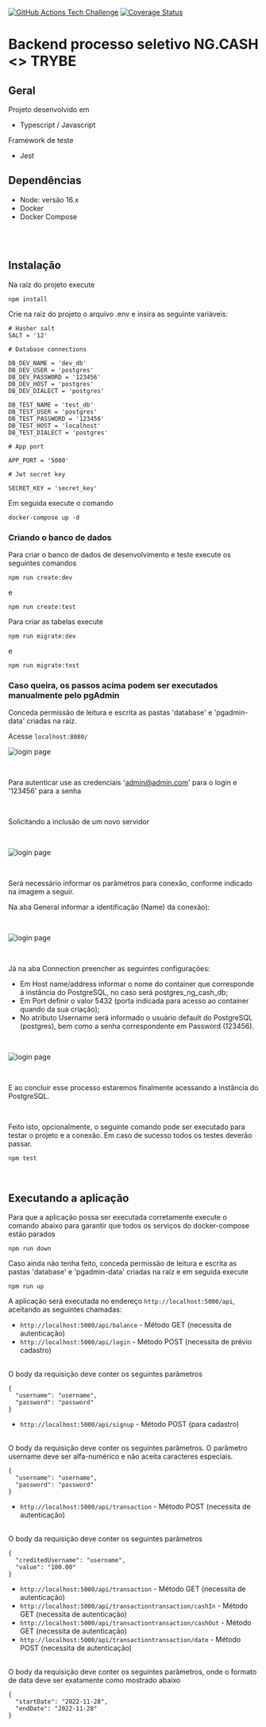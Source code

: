 [![GitHub Actions Tech Challenge](https://github.com/fmarconi777/tech_challenge_ng_cash/actions/workflows/app-ci.yml/badge.svg)](https://github.com/fmarconi777/tech_challenge_ng_cash/actions/workflows/app-ci.yml)
[![Coverage Status](https://coveralls.io/repos/github/fmarconi777/tech_challenge_ng_cash/badge.svg)](https://coveralls.io/github/fmarconi777/tech_challenge_ng_cash)

# Backend processo seletivo NG.CASH <> TRYBE

## Geral
Projeto desenvolvido em
* Typescript / Javascript

Framework de teste
* Jest

## Dependências

* Node: versão 16.x
* Docker
* Docker Compose

<br>
<br>

## Instalação

Na raíz do projeto execute

```
npm install
```

Crie na raíz do projeto o arquivo .env e insira as seguinte variáveis:
```
# Hasher salt
SALT = '12'

# Database connections

DB_DEV_NAME = 'dev_db'
DB_DEV_USER = 'postgres'
DB_DEV_PASSWORD = '123456'
DB_DEV_HOST = 'postgres'
DB_DEV_DIALECT = 'postgres'

DB_TEST_NAME = 'test_db'
DB_TEST_USER = 'postgres'
DB_TEST_PASSWORD = '123456'
DB_TEST_HOST = 'localhost'
DB_TEST_DIALECT = 'postgres'

# App port

APP_PORT = '5000'

# Jwt secret key

SECRET_KEY = 'secret_key'
```

Em seguida execute o comando
```
docker-compose up -d
```

### Criando o banco de dados

Para criar o banco de dados de desenvolvimento e teste execute os seguintes comandos
```
npm run create:dev
```
e
```
npm run create:test
```
Para criar as tabelas execute
```
npm run migrate:dev
```
e
```
npm run migrate:test
```
### Caso queira, os passos acima podem ser executados manualmente pelo pgAdmin
Conceda permissão de leitura e escrita as pastas 'database' e 'pgadmin-data' criadas na raíz.

Acesse `localhost:8080/`
<br>

![login page](images/Captura%20de%20tela%20de%202022-12-01%2017-02-43.png)

<br>

Para autenticar use as credenciais 'admin@admin.com' para o login e '123456' para a senha

<br>

Solicitando a inclusão de um novo servidor

<br>

![login page](images/Captura%20de%20tela%20de%202022-12-02%2010-50-40.png)

<br>

Será necessário informar os parâmetros para conexão, conforme indicado na imagem a seguir.

Na aba General informar a identificação (Name) da conexão):

<br>

![login page](images/register-server.png)

<br>

Já na aba Connection preencher as seguintes configurações:

* Em Host name/address informar o nome do container que corresponde à instância do PostgreSQL, no caso será postgres_ng_cash_db;
* Em Port definir o valor 5432 (porta indicada para acesso ao container quando da sua criação);
* No atributo Username será informado o usuário default do PostgreSQL (postgres), bem como a senha correspondente em Password (123456).

<br>

![login page](images/conection.png)

<br>

E ao concluir esse processo estaremos finalmente acessando a instância do PostgreSQL.

<br>

Feito isto, opcionalmente, o seguinte comando pode ser executado para testar o projeto e a conexão.
Em caso de sucesso todos os testes deverão passar.
```
npm test
```

<br>

## Executando a aplicação
Para que a aplicação possa ser executada corretamente execute o comando abaixo para garantir que todos os serviços
do docker-compose estão parados
```
npm run down
```
Caso ainda não tenha feito, conceda permissão de leitura e escrita as pastas 'database' e 'pgadmin-data' criadas na raíz e em seguida execute
```
npm run up
```
A aplicação será executada no endereço `http://localhost:5000/api`, aceitando as seguintes chamadas:

* `http://localhost:5000/api/balance` - Método GET (necessita de autenticação)
* `http://localhost:5000/api/login` - Método POST (necessita de prévio cadastro)

<br>
O body da requisição deve conter os seguintes parâmetros

```
{
  "username": "username",
  "password": "password"
}
```

* `http://localhost:5000/api/signup` - Método POST (para cadastro)

<br>
O body da requisição deve conter os seguintes parâmetros. O parâmetro username deve ser alfa-numérico e não aceita caracteres especiais.

```
{
  "username": "username",
  "password": "password"
}
```
* `http://localhost:5000/api/transaction` - Método POST (necessita de autenticação)

<br>
O body da requisição deve conter os seguintes parâmetros

```
{
  "creditedUsername": "username",
  "value": "100.00"
}
```
* `http://localhost:5000/api/transaction` - Método GET (necessita de autenticação)
* `http://localhost:5000/api/transactiontransaction/cashIn` - Método GET (necessita de autenticação)
* `http://localhost:5000/api/transactiontransaction/cashOut` - Método GET (necessita de autenticação)
* `http://localhost:5000/api/transactiontransaction/date` - Método POST (necessita de autenticação)

<br>
O body da requisição deve conter os seguintes parâmetros, onde o formato de data deve ser exatamente como mostrado abaixo

```
{
  "startDate": "2022-11-28",
  "endDate": "2022-11-28"
}
```